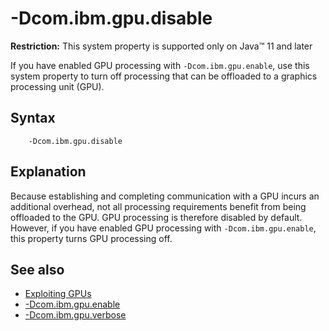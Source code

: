 <!--
* Copyright (c) 2017, 2020 IBM Corp. and others
*
* This program and the accompanying materials are made
* available under the terms of the Eclipse Public License 2.0
* which accompanies this distribution and is available at
* https://www.eclipse.org/legal/epl-2.0/ or the Apache
* License, Version 2.0 which accompanies this distribution and
* is available at https://www.apache.org/licenses/LICENSE-2.0.
*
* This Source Code may also be made available under the
* following Secondary Licenses when the conditions for such
* availability set forth in the Eclipse Public License, v. 2.0
* are satisfied: GNU General Public License, version 2 with
* the GNU Classpath Exception [1] and GNU General Public
* License, version 2 with the OpenJDK Assembly Exception [2].
*
* [1] https://www.gnu.org/software/classpath/license.html
* [2] http://openjdk.java.net/legal/assembly-exception.html
*
* SPDX-License-Identifier: EPL-2.0 OR Apache-2.0 OR GPL-2.0 WITH
* Classpath-exception-2.0 OR LicenseRef-GPL-2.0 WITH Assembly-exception
-->

# -Dcom.ibm.gpu.disable

<i class="fa fa-exclamation-triangle" aria-hidden="true"></i> **Restriction:** This system property is supported only on Java&trade; 11 and later

If you have enabled GPU processing with `-Dcom.ibm.gpu.enable`, use this system property to turn off processing that can be offloaded to a graphics processing unit (GPU).

## Syntax

        -Dcom.ibm.gpu.disable


## Explanation

Because establishing and completing communication with a GPU incurs an additional overhead, not all processing requirements benefit from being offloaded to the GPU. GPU processing is therefore disabled by default. However, if you have enabled GPU processing with `-Dcom.ibm.gpu.enable`, this property turns GPU processing off.

## See also

- [Exploiting GPUs](introduction.md#exploiting-gpus)
- [-Dcom.ibm.gpu.enable](dcomibmgpuenable.md)
- [-Dcom.ibm.gpu.verbose](dcomibmgpuverbose.md)

<!-- ==== END OF TOPIC ==== dcomibmgpudisable.md ==== -->
